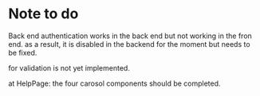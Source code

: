 # Note to do

Back end authentication works in the back end but not working in the fron end. as a result, it is disabled in the backend for the moment but needs to be fixed.

for validation is not yet implemented.

at HelpPage: the four carosol components should be completed.
